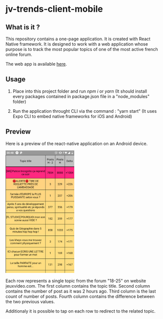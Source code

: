# jv-trends-client-mobile

## What is it ?

This repository contains a one-page application. It is created with React Native framework. It is designed to work with a web application whose purpose is to track the most popular topics of one of the most active french online forum.

The web app is available [here](https://github.com/BMatthai/jv-trends-server).

## Usage

1. Place into this project folder and run *npm i* or *yarn* (It should install every packages contained in package.json file in a "node_modules" folder)

2. Run the application throught CLI via the command : "yarn start" (It uses Expo CLI to embed native frameworks for iOS and Android)

## Preview

Here is a preview of the react-native application on an Android device. 

<img src="https://github.com/BMatthai/jv-trends-client-mobile/blob/master/resources/jv-trends-preview-1?raw=true " height="400" />

Each row represents a single topic from the forum "18-25" on website jeuxvideo.com. The first column contains the topic title. Second column contains the number of post as it was 2 hours ago. Third column is the last count of number of posts. Fourth column contains the difference between the two previous values.

Additionaly it is possible to tap on each row to redirect to the related topic.

